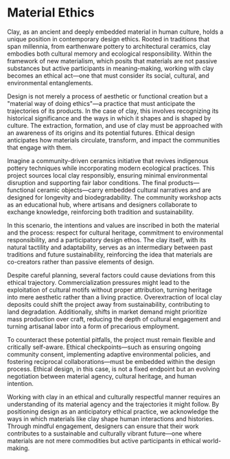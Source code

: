 # Material Ethics

Clay, as an ancient and deeply embedded material in human culture, holds a unique position in contemporary design ethics. Rooted in traditions that span millennia, from earthenware pottery to architectural ceramics, clay embodies both cultural memory and ecological responsibility. Within the framework of new materialism, which posits that materials are not passive substances but active participants in meaning-making, working with clay becomes an ethical act—one that must consider its social, cultural, and environmental entanglements.

Design is not merely a process of aesthetic or functional creation but a "material way of doing ethics"—a practice that must anticipate the trajectories of its products. In the case of clay, this involves recognizing its historical significance and the ways in which it shapes and is shaped by culture. The extraction, formation, and use of clay must be approached with an awareness of its origins and its potential futures. Ethical design anticipates how materials circulate, transform, and impact the communities that engage with them.

Imagine a community-driven ceramics initiative that revives indigenous pottery techniques while incorporating modern ecological practices. This project sources local clay responsibly, ensuring minimal environmental disruption and supporting fair labor conditions. The final products—functional ceramic objects—carry embedded cultural narratives and are designed for longevity and biodegradability. The community workshop acts as an educational hub, where artisans and designers collaborate to exchange knowledge, reinforcing both tradition and sustainability.  &#x20;

In this scenario, the intentions and values are inscribed in both the material and the process: respect for cultural heritage, commitment to environmental responsibility, and a participatory design ethos. The clay itself, with its natural tactility and adaptability, serves as an intermediary between past traditions and future sustainability, reinforcing the idea that materials are co-creators rather than passive elements of design.

Despite careful planning, several factors could cause deviations from this ethical trajectory. Commercialization pressures might lead to the exploitation of cultural motifs without proper attribution, turning heritage into mere aesthetic rather than a living practice. Overextraction of local clay deposits could shift the project away from sustainability, contributing to land degradation. Additionally, shifts in market demand might prioritize mass production over craft, reducing the depth of cultural engagement and turning artisanal labor into a form of precarious employment.

To counteract these potential pitfalls, the project must remain flexible and critically self-aware. Ethical checkpoints—such as ensuring ongoing community consent, implementing adaptive environmental policies, and fostering reciprocal collaborations—must be embedded within the design process. Ethical design, in this case, is not a fixed endpoint but an evolving negotiation between material agency, cultural heritage, and human intention.

Working with clay in an ethical and culturally respectful manner requires an understanding of its material agency and the trajectories it might follow. By positioning design as an anticipatory ethical practice, we acknowledge the ways in which materials like clay shape human interactions and histories. Through mindful engagement, designers can ensure that their work contributes to a sustainable and culturally vibrant future—one where materials are not mere commodities but active participants in ethical world-making.



